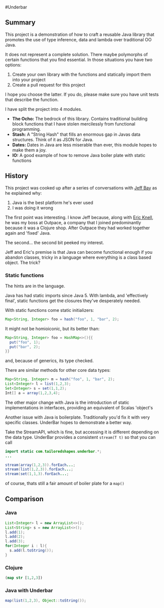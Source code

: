 #Underbar

## Summary

This project is a demonstration of how to craft a reusable Java library that promotes the use of type inference, data and lambda over traditional OO Java.

It does not represent a complete solution. There maybe polymorphs of certain functions that you find essential. In those situations you have two options:

1. Create your own library with the functions and statically import them into your project
2. Create a pull request for this project

I hope you choose the latter. If you do, please make sure you have unit tests that describe the function.

I have split the project into 4 modules.

* **The Ocho:** The bedrock of this library. Contains traditional building block functions that I have stolen mercilessly from functional programming.
* **Stash:** A "String Hash" that fills an enormous gap in Javas data structures. Think of it as JSON for Java.
* **Dates:** Dates in Java are less miserable than ever, this module hopes to make them a joy.
* **IO:** A good example of how to remove Java boiler plate with static functions

## History

This project was cooked up after a series of conversations with [Jeff Bay](https://www.linkedin.com/in/jeff-bay-7411b6) as he explained why:

1. Java is the best platform he's ever used
2. I was doing it wrong

The first point was interesting. I know Jeff because, along with [Eric Knell](https://www.linkedin.com/in/eric-knell-31bb072), he was my boss at Outpace, a company that I joined predominantly because it was a Clojure shop. After Outpace they had worked together again and 'fixed' Java.

The second... the second bit peeked my interest.

Jeff and Eric's premise is that Java can become functional enough if you abandon classes, tricky in a language where everything is a class based object. The trick?

### Static functions

The hints are in the language.

Java has had static imports since Java 5. With lambda, and 'effectively final', static functions get the closures they've desperately needed.

With static functions come static initializers:

```java
Map<String, Integer> foo = hash("foo", 1, "bar", 2);
```

It might not be homioiconic, but its better than:

```java
Map<String, Integer> foo = HashMap<>(){{
  put("foo", 1);
  put("bar", 2);
}}
```

and, because of generics, its type checked.

There are similar methods for other core data types:

```java
Map<String, Integer> m = hash("foo", 1, "bar", 2);
List<Integer> l = list(1,2,3);
Set<Integer> s = set(1,1,2);
Int[] a = array(1,2,3,4);
```

The other major change with Java is the introduction of static
implementations in interfaces, providing an equivalent of Scalas
'object's 

Another issue with Java is boilerplate. Traditionally you'd fix it with very specific classes. UnderBar hopes to demonstrate a better way.

Take the StreamAPI, which is fine, but accessing it is different depending on the data type. UnderBar provides a consistent ```stream(T t)``` so that you can call


```java
import static com.tailoredshapes.underbar.*;
...

stream(array(1,2,3)).forEach...;
stream(list(1,2,3)).forEach...;
stream(set(1,1,3).forEach...;
```

of course, thats still a fair amount of boiler plate for a ```map()```

## Comparison

### Java

```java
List<Integer> l = new ArrayList<>();
List<String> s = new ArrayList<>();
l.add(1);
l.add(2);
l.add(3);
for(Integer i : l){
  s.add(l.toString());
}
```

### Clojure

```clojure
(map str [1,2,3])
```

### Java with Underbar

```java
map(list(1,2,3), Object::toString());
```
